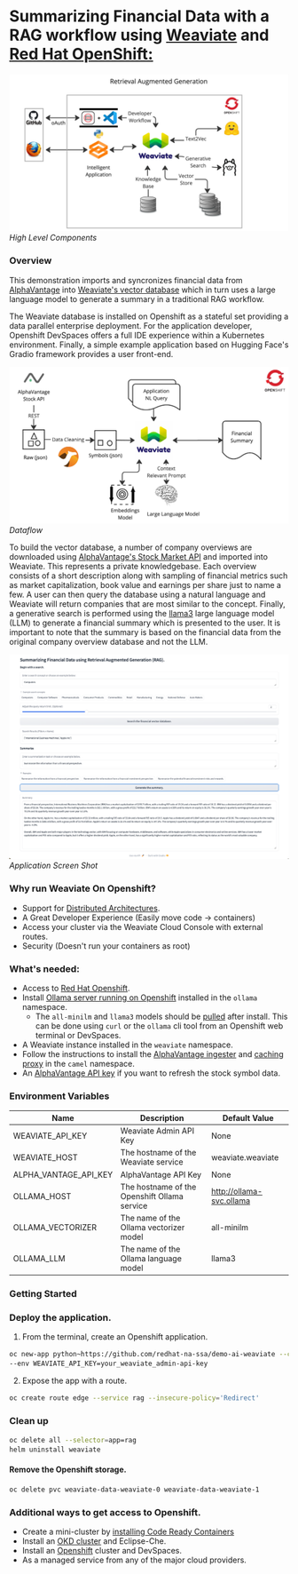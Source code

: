 # Summarizing Financial Data with a RAG workflow using [Weaviate](https://weaviate.io/) and [Red Hat OpenShift:](https://developers.redhat.com/developer-sandbox)

![rag-demo](images/retrieval-augmented-generation.jpg "retrieval augmented generative search")
*High Level Components*

### Overview
This demonstration imports and syncronizes financial data from [AlphaVantage](https://www.alphavantage.co)
into [Weaviate's vector database](https://weaviate.io) which in turn uses a large language model to generate a summary 
in a traditional RAG workflow.

The Weaviate database is installed on Openshift as a stateful set providing
a data parallel enterprise deployment. For the application developer, Openshift DevSpaces offers a full IDE experience
within a Kubernetes environment. Finally, a simple example application based on Hugging Face's Gradio framework provides a user front-end.

![dataflow](images/dataflow.jpg "Dataflow")
*Dataflow*

To build the vector database, a number of company overviews are downloaded using 
[AlphaVantage's Stock Market API](https://www.alphavantage.co/query?function=OVERVIEW&symbol=IBM&apikey=demo)
and imported into Weaviate. This represents a private knowledgebase. Each overview 
consists of a short description along with sampling of financial metrics such as market
capitalization, book value and earnings per share just to name a few. A user can then query 
the database using a natural language and Weaviate will return companies that are most 
similar to the concept. Finally, a generative search is performed using the
[llama3](https://github.com/meta-llama/llama3.git) large language model (LLM) to generate a 
financial summary which is presented to the user. It is important to note that the summary is 
based on the financial data from the original company overview database and not the LLM.  

![financial-rag](images/finance-rag.png "Financial summary using RAG")
*Application Screen Shot*

### Why run Weaviate On Openshift?
- Support for [Distributed Architectures](https://weaviate.io/developers/weaviate/concepts/replication-architecture).
- A Great Developer Experience (Easily move code -> containers)
- Access your cluster via the Weaviate Cloud Console with external routes.
- Security (Doesn't run your containers as root)

### What's needed:
- Access to [Red Hat Openshift](https://developers.redhat.com/developer-sandbox).
- Install [Ollama server running on Openshift](https://github.com/williamcaban/ollama-ubi) installed 
in the `ollama` namespace.
  - The `all-minilm` and `llama3` models should be [pulled](https://github.com/ollama/ollama/blob/main/docs/api.md#pull-a-model) after install. This can be done using `curl` or the `ollama` cli tool from an Openshift web terminal or DevSpaces.
- A Weaviate instance installed in the `weaviate` namespace.
- Follow the instructions to install the [AlphaVantage ingester](https://github.com/joshdreagan/av-overview-sync.git) 
and [caching proxy](https://github.com/joshdreagan/av-caching-proxy.git) in 
the `camel` namespace.
- An [AlphaVantage API key](https://www.alphavantage.co/support/#api-key) if you want to refresh the stock symbol data.

### Environment Variables

Name | Description | Default Value
--- | --- | ---
WEAVIATE_API_KEY | Weaviate Admin API Key | None
WEAVIATE_HOST | The hostname of the Weaviate service | weaviate.weaviate
ALPHA_VANTAGE_API_KEY | AlphaVantage API Key | None
OLLAMA_HOST | The hostname of the Openshift Ollama service | http://ollama-svc.ollama
OLLAMA_VECTORIZER | The name of the Ollama vectorizer model | all-minilm
OLLAMA_LLM | The name of the Ollama language model | llama3

### Getting Started

### Deploy the application. 
1. From the terminal, create an Openshift application.
```bash
oc new-app python~https://github.com/redhat-na-ssa/demo-ai-weaviate --context-dir=/src --name=rag \
--env WEAVIATE_API_KEY=your_weaviate_admin-api-key
```
2. Expose the app with a route.
```bash
oc create route edge --service rag --insecure-policy='Redirect'
```

### Clean up
```bash
oc delete all --selector=app=rag
helm uninstall weaviate
```

#### Remove the Openshift storage.
```bash
oc delete pvc weaviate-data-weaviate-0 weaviate-data-weaviate-1
```

### Additional ways to get access to Openshift.
- Create a mini-cluster by [installing Code Ready Containers](https://www.okd.io/crc/)
- Install an [OKD cluster](https://www.okd.io/installation/) and Eclipse-Che.
- Install an [Openshift](https://www.redhat.com/en/technologies/cloud-computing/openshift) cluster and DevSpaces.
- As a managed service from any of the major cloud providers.

